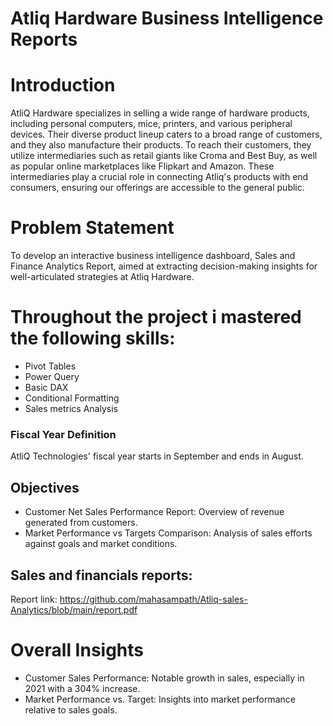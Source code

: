 
# Atliq Hardware Business Intelligence Reports
# Introduction
AtliQ Hardware specializes in selling a wide range of hardware products, including personal computers, mice, printers, and various peripheral devices. Their diverse product lineup caters to a broad range of customers, and they also manufacture their products. To reach their customers, they utilize intermediaries such as retail giants like Croma and Best Buy, as well as popular online marketplaces like Flipkart and Amazon. These intermediaries play a crucial role in connecting Atliq's products with end consumers, ensuring our offerings are accessible to the general public.
# Problem Statement
To develop an interactive business intelligence dashboard, Sales and Finance Analytics Report, aimed at extracting decision-making insights for well-articulated strategies at Atliq Hardware.

# Throughout the project i mastered the following skills:
- Pivot Tables
- Power Query
- Basic DAX
- Conditional Formatting
- Sales metrics Analysis


### Fiscal Year Definition
AtliQ Technologies' fiscal year starts in September and ends in August.

## Objectives
- Customer Net Sales Performance Report: Overview of revenue generated from customers. 
- Market Performance vs Targets Comparison: Analysis of sales efforts against goals and market conditions.

## Sales and financials reports:
  Report link: https://github.com/mahasampath/Atliq-sales-Analytics/blob/main/report.pdf

# Overall Insights
-	Customer Sales Performance: Notable growth in sales, especially in 2021 with a 304% increase.
-	Market Performance vs. Target: Insights into market performance relative to sales goals.




